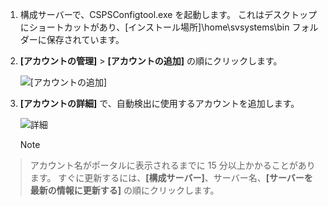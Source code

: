 1. 構成サーバーで、CSPSConfigtool.exe を起動します。 これはデスクトップにショートカットがあり、[インストール場所]\home\svsystems\bin フォルダーに保存されています。
2. **[アカウントの管理]** > **[アカウントの追加]** の順にクリックします。

    ![[アカウントの追加]](./media/site-recovery-add-vcenter-account/credentials1.png)
3. **[アカウントの詳細]** で、自動検出に使用するアカウントを追加します。

    ![詳細](./media/site-recovery-add-vcenter-account/credentials2.png)

    > [!Note]
  > アカウント名がポータルに表示されるまでに 15 分以上かかることがあります。 すぐに更新するには、**[構成サーバー]**、サーバー名、**[サーバーを最新の情報に更新する]** の順にクリックします。


<!--HONumber=Jan17_HO3-->


